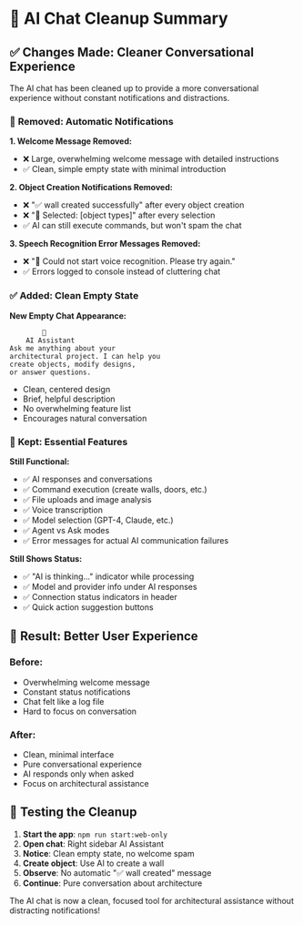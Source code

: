 # 🧹 AI Chat Cleanup Summary

## ✅ **Changes Made: Cleaner Conversational Experience**

The AI chat has been cleaned up to provide a more conversational experience without constant notifications and distractions.

### 🚫 **Removed: Automatic Notifications**

**1. Welcome Message Removed:**
- ❌ Large, overwhelming welcome message with detailed instructions
- ✅ Clean, simple empty state with minimal introduction

**2. Object Creation Notifications Removed:**
- ❌ "✅ wall created successfully" after every object creation
- ❌ "🎯 Selected: [object types]" after every selection
- ✅ AI can still execute commands, but won't spam the chat

**3. Speech Recognition Error Messages Removed:**
- ❌ "🎤 Could not start voice recognition. Please try again."
- ✅ Errors logged to console instead of cluttering chat

### ✅ **Added: Clean Empty State**

**New Empty Chat Appearance:**
```
        🌟
    AI Assistant
Ask me anything about your 
architectural project. I can help you 
create objects, modify designs, 
or answer questions.
```

- Clean, centered design
- Brief, helpful description
- No overwhelming feature list
- Encourages natural conversation

### 🎯 **Kept: Essential Features**

**Still Functional:**
- ✅ AI responses and conversations
- ✅ Command execution (create walls, doors, etc.)
- ✅ File uploads and image analysis
- ✅ Voice transcription
- ✅ Model selection (GPT-4, Claude, etc.)
- ✅ Agent vs Ask modes
- ✅ Error messages for actual AI communication failures

**Still Shows Status:**
- ✅ "AI is thinking..." indicator while processing
- ✅ Model and provider info under AI responses
- ✅ Connection status indicators in header
- ✅ Quick action suggestion buttons

## 🎉 **Result: Better User Experience**

### **Before:**
- Overwhelming welcome message
- Constant status notifications
- Chat felt like a log file
- Hard to focus on conversation

### **After:**
- Clean, minimal interface
- Pure conversational experience
- AI responds only when asked
- Focus on architectural assistance

## 🧪 **Testing the Cleanup**

1. **Start the app**: `npm run start:web-only`
2. **Open chat**: Right sidebar AI Assistant
3. **Notice**: Clean empty state, no welcome spam
4. **Create object**: Use AI to create a wall
5. **Observe**: No automatic "✅ wall created" message
6. **Continue**: Pure conversation about architecture

The AI chat is now a clean, focused tool for architectural assistance without distracting notifications! 